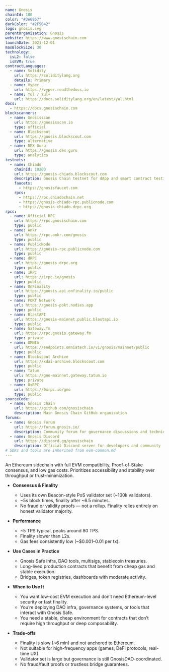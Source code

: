 ```yaml
---
name: Gnosis
chainId: 100
color: "#3e6957"
darkColor: "#2F5042"
logo: gnosis.svg
parentOrganization: Gnosis
website: https://www.gnosischain.com
launchDate: 2021-12-01
maxBlockSize: 30
technology:
  isL2: false
  isEVM: true
contractLanguages:
  - name: Solidity
    url: https://soliditylang.org
    details: Primary
  - name: Vyper
    url: https://vyper.readthedocs.io
  - name: Yul / Yul+
    url: https://docs.soliditylang.org/en/latest/yul.html
docs:
  - https://docs.gnosischain.com
blockscanners:
  - name: Gnosisscan
    url: https://gnosisscan.io
    type: official
  - name: Blockscout
    url: https://gnosis.blockscout.com
    type: alternative
  - name: DEX Guru
    url: https://gnosis.dex.guru
    type: analytics
testnets:
  - name: Chiado
    chainId: 10200
    url: https://gnosis-chiado.blockscout.com
    description: Gnosis Chain testnet for dApp and smart contract testing with fast confirmations.
    faucets:
      - https://gnosisfaucet.com
    rpcs:
      - https://rpc.chiadochain.net
      - https://gnosis-chiado-rpc.publicnode.com
      - https://gnosis-chiado.drpc.org
rpcs:
  - name: Official RPC
    url: https://rpc.gnosischain.com
    type: public
  - name: Ankr
    url: https://rpc.ankr.com/gnosis
    type: public
  - name: PublicNode
    url: https://gnosis-rpc.publicnode.com
    type: public
  - name: dRPC
    url: https://gnosis.drpc.org
    type: public
  - name: 1RPC
    url: https://1rpc.io/gnosis
    type: public
  - name: OnFinality
    url: https://gnosis.api.onfinality.io/public
    type: public
  - name: POKT Network
    url: https://gnosis-pokt.nodies.app
    type: public
  - name: BlastAPI
    url: https://gnosis-mainnet.public.blastapi.io
    type: public
  - name: Gateway.fm
    url: https://rpc.gnosis.gateway.fm
    type: private
  - name: OMNIA
    url: https://endpoints.omniatech.io/v1/gnosis/mainnet/public
    type: public
  - name: Blockscout Archive
    url: https://xdai-archive.blockscout.com
    type: public
  - name: Tatum
    url: https://gno-mainnet.gateway.tatum.io
    type: private
  - name: 0xRPC
    url: https://0xrpc.io/gno
    type: public
sourceCode:
  - name: Gnosis Chain
    url: https://github.com/gnosischain
    description: Main Gnosis Chain GitHub organization
forums:
  - name: Gnosis Forum
    url: https://forum.gnosis.io/
    description: Community forum for governance discussions and technical topics
  - name: Gnosis Discord
    url: https://discord.gg/gnosischain
    description: Official Discord server for developers and community
# SDKs and tools are inherited from evm-common.md
---
```



An Ethereum sidechain with full EVM compatibility, Proof-of-Stake consensus, and low gas costs. Prioritizes accessibility and stability over throughput or trust-minimization.

- **Consensus & Finality**  
  - Uses its own Beacon-style PoS validator set (~100k validators).  
  - ~5s block times, finality after ~6.5 minutes.  
  - No fraud or validity proofs — not a rollup. Finality relies entirely on honest validator majority.

- **Performance**  
  - ~5 TPS typical, peaks around 80 TPS.  
  - Finality slower than L2s.  
  - Gas fees consistently low (~$0.001–0.01 per tx).

- **Use Cases in Practice**  
  - Gnosis Safe infra, DAO tools, multisigs, stablecoin treasuries.  
  - Long-lived production contracts that benefit from cheap gas and stable execution.  
  - Bridges, token registries, dashboards with moderate activity.  

- **When to Use It**  
  - You want low-cost EVM execution and don’t need Ethereum-level security or fast finality.  
  - You’re deploying DAO infra, governance systems, or tools that interact with Gnosis Safe.  
  - You need a stable, cheap environment for contracts that don’t require high throughput or deep composability.

- **Trade-offs**  
  - Finality is slow (~6 min) and not anchored to Ethereum.  
  - Not suitable for high-frequency apps (games, DeFi protocols, real-time UX).  
  - Validator set is large but governance is still GnosisDAO-coordinated.  
  - No fraud/fault proofs or trustless bridge guarantees.